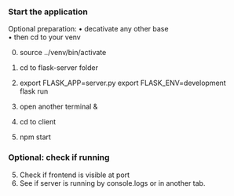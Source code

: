 
### Start the application ###

 Optional preparation:
• decativate any other base </br>
• then cd to your venv </br>

0. source ../venv/bin/activate
1. cd to flask-server folder

2. export FLASK_APP=server.py
   export FLASK_ENV=development  
   flask run

3. open another terminal &

3. cd to client
4. npm start

### Optional: check if running ###
5. Check if frontend is visible at port
6. See if server is running by console.logs or in another tab. 
